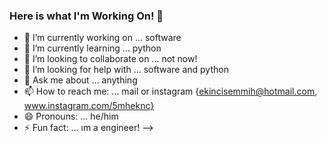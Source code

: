 ### Here is what I'm Working On! 👋


- 🔭 I’m currently working on ... software
- 🌱 I’m currently learning ... python
- 👯 I’m looking to collaborate on ... not now!
- 🤔 I’m looking for help with ... software and python
- 💬 Ask me about ... anything
- 📫 How to reach me: ... mail or instagram {ekincisemmih@hotmail.com, www.instagram.com/5mheknc}
- 😄 Pronouns: ... he/him
- ⚡ Fun fact: ... ım a engineer!
-->
